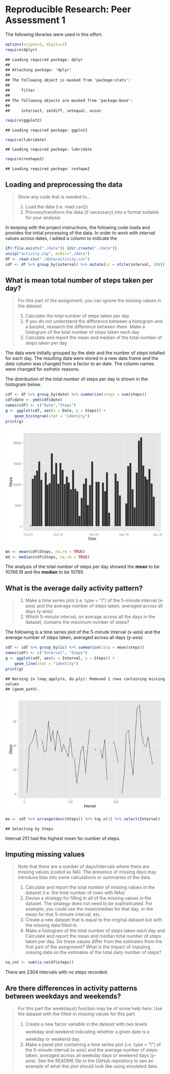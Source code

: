 # Reproducible Research: Peer Assessment 1

The following libraries were used in this effort.


```r
options(scipen=1, digits=2)
require(dplyr)
```

```
## Loading required package: dplyr
## 
## Attaching package: 'dplyr'
## 
## The following object is masked from 'package:stats':
## 
##     filter
## 
## The following objects are masked from 'package:base':
## 
##     intersect, setdiff, setequal, union
```

```r
require(ggplot2)
```

```
## Loading required package: ggplot2
```

```r
require(lubridate)
```

```
## Loading required package: lubridate
```

```r
require(reshape2)
```

```
## Loading required package: reshape2
```

## Loading and preprocessing the data
> Show any code that is needed to...  
> 1. Load the data (i.e. read.csv())  
> 2. Process/transform the data (if necessary) into a format suitable for your analysis

In keeping with the project instructions, the following code loads and provides the initial processing of the data. In order to work with *interval* values across dates, I added a column to indicate the 


```r
if(!file.exists("./data")) {dir.create("./data")}
unzip("activity.zip", exdir="./data")
df <- read.csv("./data/activity.csv") 
idf <- df %>% group_by(interval) %>% mutate(ic = ntile(interval, 288))
```

## What is mean total number of steps taken per day?
> For this part of the assignment, you can ignore the missing values in the dataset.  
> 1. Calculate the total number of steps taken per day  
> 2. If you do not understand the difference between a histogram and a barplot, research the difference between them. Make a histogram of the total number of steps taken each day  
> 3. Calculate and report the mean and median of the total number of steps taken per day

The data were initially grouped by the *date* and the number of *steps* totalled for each day.  The resulting data were stored in a new data frame and the *date* column was changed from a factor to an date. The column names were changed for esthetic reasons.  

The distribution of the total number of steps per day is shown in the histogram below.


```r
cdf <- df %>% group_by(date) %>% summarise(steps = sum(steps))
cdf$date <- ymd(cdf$date)
names(cdf) <- c("Date","Steps")
g <- ggplot(cdf, aes(x = Date, y = Steps)) +
    geom_histogram(stat = "identity")
print(g)
```

![](PA1_template_files/figure-html/daily_steps-1.png) 

```r
mn <- mean(cdf$Steps, na.rm = TRUE)
md <- median(cdf$Steps, na.rm = TRUE)
```

The analysis of the total number of steps per day showed the **mean** to be 10766.19 and the **median** to be 10765.

## What is the average daily activity pattern?
> 1. Make a time series plot (i.e. type = "l") of the 5-minute interval (x-axis) and the average number of steps taken, averaged across all days (y-axis)  
> 2. Which 5-minute interval, on average across all the days in the dataset, contains the maximum number of steps?

The following is a time series plot of the 5-minute interval (x-axis) and the average number of steps taken, averaged across all days (y-axis)

```r
sdf <- idf %>% group_by(ic) %>% summarise(istp = mean(steps))
names(sdf) <- c("Interval", "Steps")
g <- ggplot(sdf, aes(x = Interval, y = Steps)) +
    geom_line(stat = "identity")
print(g)
```

```
## Warning in loop_apply(n, do.ply): Removed 2 rows containing missing values
## (geom_path).
```

![](PA1_template_files/figure-html/interval_steps-1.png) 

```r
mx <- sdf %>% arrange(desc(Steps)) %>% top_n(1) %>% select(Interval)
```

```
## Selecting by Steps
```
Interval 251 had the highest mean for number of steps.

## Imputing missing values
> Note that there are a number of days/intervals where there are missing values (coded as NA). The presence of missing days may introduce bias into some calculations or summaries of the data.  
> 1. Calculate and report the total number of missing values in the dataset (i.e. the total number of rows with NAs)  
> 2. Devise a strategy for filling in all of the missing values in the dataset. The strategy does not need to be sophisticated. For example, you could use the mean/median for that day, or the mean for that 5-minute interval, etc.  
> 3. Create a new dataset that is equal to the original dataset but with the missing data filled in.  
> 4. Make a histogram of the total number of steps taken each day and Calculate and report the mean and median total number of steps taken per day. Do these values differ from the estimates from the first part of the assignment? What is the impact of imputing missing data on the estimates of the total daily number of steps?


```r
na_cnt <- sum(is.na(df$steps))
```

There are 2304 intervals with no steps recorded. 


## Are there differences in activity patterns between weekdays and weekends?
> For this part the weekdays() function may be of some help here. Use the dataset with the filled-in missing values for this part.  
> 1. Create a new factor variable in the dataset with two levels  weekday and weekend indicating whether a given date is a weekday or weekend day.  
> 2. Make a panel plot containing a time series plot (i.e. type = "l") of the 5-minute interval (x-axis) and the average number of steps taken, averaged across all weekday days or weekend days (y-axis). See the README file in the GitHub repository to see an example of what this plot should look like using simulated data.



